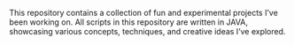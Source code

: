 This repository contains a collection of fun and experimental projects I’ve been working on. All scripts in this repository are written in JAVA, showcasing various concepts, techniques, and creative ideas I’ve explored.
